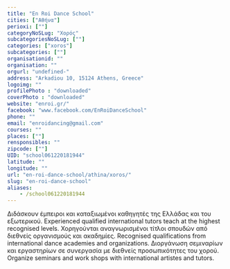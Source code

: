 ```yaml
---
title: "En Roi Dance School"
cities: ["Αθήνα"]
perioxi: [""]
categoryNoSLug: "Χορός"
subcategoriesNoSLug: [""]
categories: ["xoros"]
subcategories: [""]
organisationid: ""
organisation: ""
orgurl: "undefined-"
address: "Arkadiou 10, 15124 Athens, Greece"
logoimg: ""
profilePhoto : "downloaded"
coverPhoto : "downloaded"
website: "enroi.gr/"
facebook: "www.facebook.com/EnRoiDanceSchool"
phone: ""
email: "enroidancing@gmail.com"
courses: ""
places: [""]
rensponsibles: ""
zipcode: [""]
UID: "school061220181944"
latitude: ""
longitude: ""
url: "en-roi-dance-school/athina/xoros/"
slug: "en-roi-dance-school"
aliases:
    - /school061220181944
---
```





Διδάσκουν έμπειροι και καταξιωμένοι καθηγητές της Ελλάδας και του εξωτερικού. Experienced qualified international tutors teach at the highest recognised levels. Χορηγούνται αναγνωρισμένοι τίτλοι σπουδών από διεθνείς οργανισμούς και ακαδημίες. Recognised qualifications from international dance academies and organizations. Διοργάνωση σεμιναρίων και εργαστηρίων σε συνεργασία με διεθνείς προσωπικότητες του χορού. Organize seminars and work shops with international artistes and tutors.